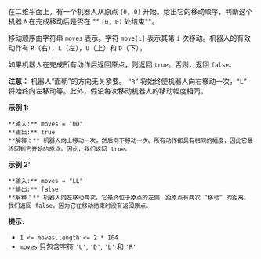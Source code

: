 在二维平面上，有一个机器人从原点 `(0, 0)` 开始。给出它的移动顺序，判断这个机器人在完成移动后是否在 ** `(0, 0)` 处结束**。

移动顺序由字符串 `moves` 表示。字符 `move[i]` 表示其第 `i` 次移动。机器人的有效动作有 `R`（右），`L`（左），`U`（上）和
`D`（下）。

如果机器人在完成所有动作后返回原点，则返回 `true`。否则，返回 `false`。

**注意：** 机器人“面朝”的方向无关紧要。 `“R”` 将始终使机器人向右移动一次，`“L”`
将始终向左移动等。此外，假设每次移动机器人的移动幅度相同。



**示例 1:**

    
    
    **输入:** moves = "UD"
    **输出:** true
    **解释：** 机器人向上移动一次，然后向下移动一次。所有动作都具有相同的幅度，因此它最终回到它开始的原点。因此，我们返回 true。

**示例 2:**

    
    
    **输入:** moves = "LL"
    **输出:** false
    **解释：** 机器人向左移动两次。它最终位于原点的左侧，距原点有两次 “移动” 的距离。我们返回 false，因为它在移动结束时没有返回原点。



**提示:**

  * `1 <= moves.length <= 2 * 104`
  * `moves` 只包含字符 `'U'`, `'D'`, `'L'` 和 `'R'`


